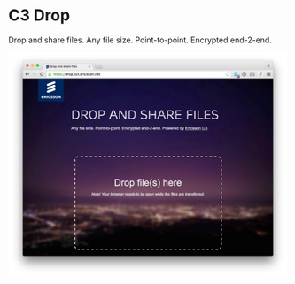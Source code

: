 # C3 Drop
Drop and share files. Any file size. Point-to-point. Encrypted end-2-end.

![drop](https://github.com/Ericsson/c3-drop/blob/master/resources/img/screenshot.png)
